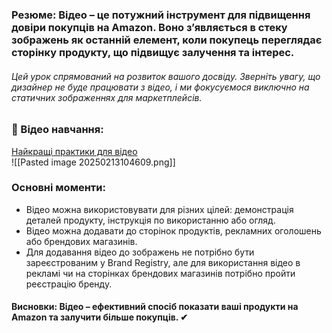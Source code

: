 ### **Резюме**: Відео – це потужний інструмент для підвищення довіри покупців на Amazon. Воно з’являється в стеку зображень як останній елемент, коли покупець переглядає сторінку продукту, що підвищує залучення та інтерес.

###### Цей урок спрямований на розвиток вашого досвіду. Зверніть увагу, що дизайнер не буде працювати з відео, і ми фокусуємося виключно на статичних зображеннях для маркетплейсів.
### **🎥 Відео навчання**:

[Найкращі практики для відео](https://www.youtube.com/watch?v=Tl1GCrgNwts)  
![[Pasted image 20250213104609.png]]

### **Основні моменти**:

- Відео можна використовувати для різних цілей: демонстрація деталей продукту, інструкція по використанню або огляд.
- Відео можна додавати до сторінок продуктів, рекламних оголошень або брендових магазинів.
- Для додавання відео до зображень не потрібно бути зареєстрованим у Brand Registry, але для використання відео в рекламі чи на сторінках брендових магазинів потрібно пройти реєстрацію бренду.

#### **Висновки**: Відео – ефективний спосіб показати ваші продукти на Amazon та залучити більше покупців. ✔
